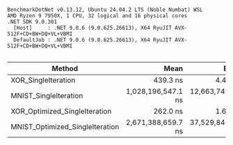 ```

BenchmarkDotNet v0.13.12, Ubuntu 24.04.2 LTS (Noble Numbat) WSL
AMD Ryzen 9 7950X, 1 CPU, 32 logical and 16 physical cores
.NET SDK 9.0.301
  [Host]     : .NET 9.0.6 (9.0.625.26613), X64 RyuJIT AVX-512F+CD+BW+DQ+VL+VBMI
  DefaultJob : .NET 9.0.6 (9.0.625.26613), X64 RyuJIT AVX-512F+CD+BW+DQ+VL+VBMI


```
| Method                          | Mean               | Error            | StdDev           | Allocated |
|-------------------------------- |-------------------:|-----------------:|-----------------:|----------:|
| XOR_SingleIteration             |           439.3 ns |          4.44 ns |          3.71 ns |         - |
| MNIST_SingleIteration           | 1,028,196,547.1 ns | 12,663,749.52 ns | 11,845,679.16 ns |     448 B |
| XOR_Optimized_SingleIteration   |           262.0 ns |          1.61 ns |          1.43 ns |         - |
| MNIST_Optimized_SingleIteration | 2,671,388,659.7 ns | 37,529,846.22 ns | 33,269,231.13 ns |      64 B |
